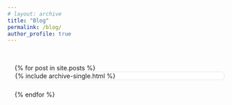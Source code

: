 ```yaml
---
# layout: archive
title: "Blog"
permalink: /blog/
author_profile: true
---
```


<div class="blog-list">
{% for post in site.posts %}
  <div class="blog-card">
    {% include archive-single.html %}
  </div>
{% endfor %}
</div>

<style>
.blog-list {
  max-width: 900px;
  margin: 0 auto;
  padding: 2rem 1rem;
}

.blog-card {
  background: white;
  border: 1px solid #e1e4e8;
  border-radius: 8px;
  margin-bottom: 1.5rem;
  transition: box-shadow 0.2s ease;
  cursor: pointer;
}

.blog-card:hover {
  box-shadow: 0 4px 12px rgba(0,0,0,0.1);
}

@media (max-width: 768px) {
  .blog-list {
    padding: 1rem;
  }
}

.blog-card h2 {
  margin-top: 0;
  margin-bottom: 10px;
}

.blog-card .page__meta {
  margin: 10px 0;
  color: #666;
}

.blog-card .archive__item-excerpt {
  color: #333;
  line-height: 1.6;
}
</style> 